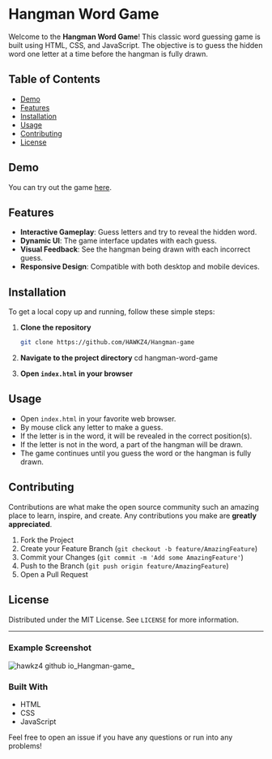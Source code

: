 # Hangman Word Game

Welcome to the **Hangman Word Game**! This classic word guessing game is built using HTML, CSS, and JavaScript.
The objective is to guess the hidden word one letter at a time before the hangman is fully drawn.

## Table of Contents
- [Demo](#demo)
- [Features](#features)
- [Installation](#installation)
- [Usage](#usage)
- [Contributing](#contributing)
- [License](#license)

## Demo
You can try out the game [here](https://hawkz4.github.io/Hangman-game/).

## Features
- **Interactive Gameplay**: Guess letters and try to reveal the hidden word.
- **Dynamic UI**: The game interface updates with each guess.
- **Visual Feedback**: See the hangman being drawn with each incorrect guess.
- **Responsive Design**: Compatible with both desktop and mobile devices.

## Installation
To get a local copy up and running, follow these simple steps:

1. **Clone the repository**
   ```bash
   git clone https://github.com/HAWKZ4/Hangman-game
   
2. **Navigate to the project directory**
	cd hangman-word-game

2.  **Open `index.html` in your browser**

## Usage

-   Open `index.html` in your favorite web browser.
-   By mouse click any letter to make a guess.
-   If the letter is in the word, it will be revealed in the correct position(s).
-   If the letter is not in the word, a part of the hangman will be drawn.
-   The game continues until you guess the word or the hangman is fully drawn.

## Contributing

Contributions are what make the open source community such an amazing place to learn, inspire, and create. Any contributions you make are **greatly appreciated**.

1.  Fork the Project
2.  Create your Feature Branch (`git checkout -b feature/AmazingFeature`)
3.  Commit your Changes (`git commit -m 'Add some AmazingFeature'`)
4.  Push to the Branch (`git push origin feature/AmazingFeature`)
5.  Open a Pull Request

## License

Distributed under the MIT License. See `LICENSE` for more information.

----------

### Example Screenshot

![hawkz4 github io_Hangman-game_](https://github.com/HAWKZ4/Hangman-game/assets/108879264/c9759679-4051-4396-a438-9f9687da1c02)

### Built With

-   HTML
-   CSS
-   JavaScript

Feel free to open an issue if you have any questions or run into any problems!
